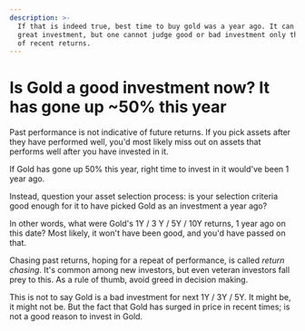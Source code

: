 ```yaml
---
description: >-
  If that is indeed true, best time to buy gold was a year ago. It can be a
  great investment, but one cannot judge good or bad investment only the basis
  of recent returns.
---
```


# Is Gold a good investment now? It has gone up ~50% this year

Past performance is not indicative of future returns. If you pick assets after they have performed well, you'd most likely miss out on assets that performs well after you have invested in it.

If Gold has gone up 50% this year, right time to invest in it would've been 1 year ago.

Instead, question your asset selection process: is your selection criteria good enough for it to have picked Gold as an investment a year ago?

In other words, what were Gold's 1Y / 3 Y / 5Y / 10Y returns, 1 year ago on this date? Most likely, it won't have been good, and you'd have passed on that.

Chasing past returns, hoping for a repeat of performance, is called _return chasing_. It's common among new investors, but even veteran investors fall prey to this. As a rule of thumb, avoid greed in decision making.

This is not to say Gold is a bad investment for next 1Y / 3Y / 5Y. It might be, it might not be. But the fact that Gold has surged in price in recent times; is not a good reason to invest in Gold.

